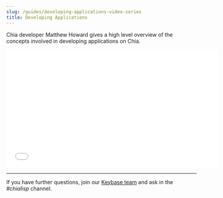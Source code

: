 ```yaml
---
slug: /guides/developing-applications-video-series
title: Developing Applications
---
```


Chia developer Matthew Howard gives a high level overview of the concepts involved in developing applications on Chia.

<div class="videoWrapper">
<iframe src="//www.youtube.com/embed/lh9spX6Qv8I" frameborder="0" allowfullscreen webkitallowfullscreen mozallowfullscreen width="560" height="315"></iframe>
</div>

---

If you have further questions, join our [Keybase team](https://keybase.io/team/chia_network.public) and ask in the _#chialisp_ channel.

